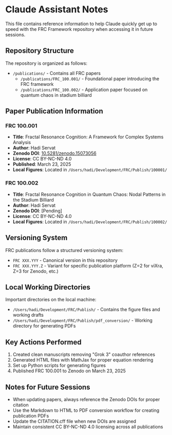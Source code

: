 # Claude Assistant Notes

This file contains reference information to help Claude quickly get up to speed with the FRC Framework repository when accessing it in future sessions.

## Repository Structure

The repository is organized as follows:

- `/publications/` - Contains all FRC papers
  - `/publications/FRC_100.001/` - Foundational paper introducing the FRC framework
  - `/publications/FRC_100.002/` - Application paper focused on quantum chaos in stadium billiard

## Paper Publication Information

### FRC 100.001
- **Title**: Fractal Resonance Cognition: A Framework for Complex Systems Analysis
- **Author**: Hadi Servat
- **Zenodo DOI**: [10.5281/zenodo.15073056](https://zenodo.org/records/15073056)
- **License**: CC BY-NC-ND 4.0
- **Published**: March 23, 2025
- **Local Figures**: Located in `/Users/hadi/Development/FRC/Publish/100001/`

### FRC 100.002
- **Title**: Fractal Resonance Cognition in Quantum Chaos: Nodal Patterns in the Stadium Billiard
- **Author**: Hadi Servat
- **Zenodo DOI**: [Pending]
- **License**: CC BY-NC-ND 4.0
- **Local Figures**: Located in `/Users/hadi/Development/FRC/Publish/100002/`

## Versioning System

FRC publications follow a structured versioning system:
- `FRC XXX.YYY` - Canonical version in this repository
- `FRC XXX.YYY.Z` - Variant for specific publication platform (Z=2 for viXra, Z=3 for Zenodo, etc.)

## Local Working Directories

Important directories on the local machine:
- `/Users/hadi/Development/FRC/Publish/` - Contains the figure files and working drafts
- `/Users/hadi/Development/FRC/Publish/pdf_conversion/` - Working directory for generating PDFs

## Key Actions Performed

1. Created clean manuscripts removing "Grok 3" coauthor references
2. Generated HTML files with MathJax for proper equation rendering
3. Set up Python scripts for generating figures
4. Published FRC 100.001 to Zenodo on March 23, 2025

## Notes for Future Sessions

- When updating papers, always reference the Zenodo DOIs for proper citation
- Use the Markdown to HTML to PDF conversion workflow for creating publication PDFs
- Update the CITATION.cff file when new DOIs are assigned
- Maintain consistent CC BY-NC-ND 4.0 licensing across all publications
